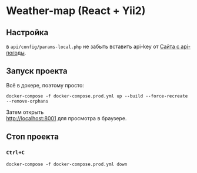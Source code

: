 # Weather-map (React + Yii2)

## Настройка

в `api/config/params-local.php` не забыть вставить api-key от [Сайта с api-погоды](https://openweathermap.org/api).

## Запуск проекта

Всё в докере, поэтому просто:

 `docker-compose -f docker-compose.prod.yml up --build --force-recreate --remove-orphans`

Затем открыть\
[http://localhost:8001](http://localhost:8001) для просмотра в браузере.

## Стоп проекта

### `Ctrl+C`
 `docker-compose -f docker-compose.prod.yml down`